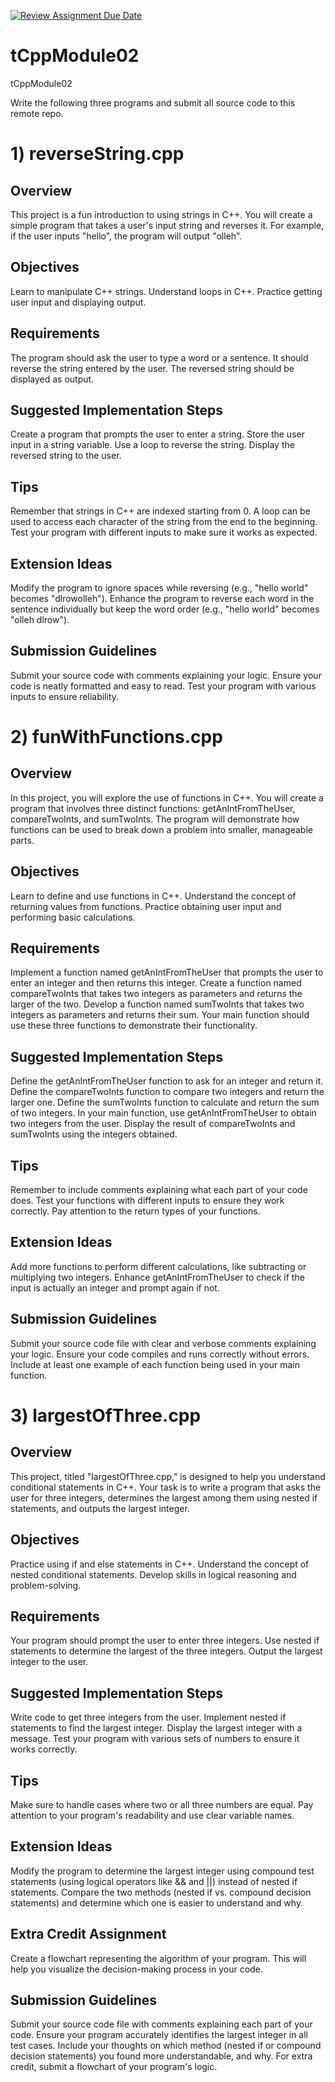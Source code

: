 [![Review Assignment Due Date](https://classroom.github.com/assets/deadline-readme-button-24ddc0f5d75046c5622901739e7c5dd533143b0c8e959d652212380cedb1ea36.svg)](https://classroom.github.com/a/ffkaHAZw)
# tCppModule02
tCppModule02

Write the following three programs and submit all source code to this remote repo.

# 1) reverseString.cpp

## Overview

This project is a fun introduction to using strings in C++. You will create a simple program that takes a user's input string and reverses it. For example, if the user inputs "hello", the program will output "olleh".

## Objectives
Learn to manipulate C++ strings.
Understand loops in C++.
Practice getting user input and displaying output.

## Requirements
The program should ask the user to type a word or a sentence.
It should reverse the string entered by the user.
The reversed string should be displayed as output.

## Suggested Implementation Steps
Create a program that prompts the user to enter a string.
Store the user input in a string variable.
Use a loop to reverse the string.
Display the reversed string to the user.

## Tips
Remember that strings in C++ are indexed starting from 0.
A loop can be used to access each character of the string from the end to the beginning.
Test your program with different inputs to make sure it works as expected.

## Extension Ideas
Modify the program to ignore spaces while reversing (e.g., "hello world" becomes "dlrowolleh").
Enhance the program to reverse each word in the sentence individually but keep the word order (e.g., "hello world" becomes "olleh dlrow").

## Submission Guidelines
Submit your source code with comments explaining your logic.
Ensure your code is neatly formatted and easy to read.
Test your program with various inputs to ensure reliability.

# 2) funWithFunctions.cpp

## Overview
In this project, you will explore the use of functions in C++. You will create a program that involves three distinct functions: getAnIntFromTheUser, compareTwoInts, and sumTwoInts. The program will demonstrate how functions can be used to break down a problem into smaller, manageable parts.

## Objectives
Learn to define and use functions in C++.
Understand the concept of returning values from functions.
Practice obtaining user input and performing basic calculations.
## Requirements
Implement a function named getAnIntFromTheUser that prompts the user to enter an integer and then returns this integer.
Create a function named compareTwoInts that takes two integers as parameters and returns the larger of the two.
Develop a function named sumTwoInts that takes two integers as parameters and returns their sum.
Your main function should use these three functions to demonstrate their functionality.
## Suggested Implementation Steps
Define the getAnIntFromTheUser function to ask for an integer and return it.
Define the compareTwoInts function to compare two integers and return the larger one.
Define the sumTwoInts function to calculate and return the sum of two integers.
In your main function, use getAnIntFromTheUser to obtain two integers from the user.
Display the result of compareTwoInts and sumTwoInts using the integers obtained.
## Tips
Remember to include comments explaining what each part of your code does.
Test your functions with different inputs to ensure they work correctly.
Pay attention to the return types of your functions.
## Extension Ideas
Add more functions to perform different calculations, like subtracting or multiplying two integers.
Enhance getAnIntFromTheUser to check if the input is actually an integer and prompt again if not.
## Submission Guidelines
Submit your source code file with clear and verbose comments explaining your logic.
Ensure your code compiles and runs correctly without errors.
Include at least one example of each function being used in your main function.

# 3) largestOfThree.cpp
## Overview
This project, titled "largestOfThree.cpp," is designed to help you understand conditional statements in C++. Your task is to write a program that asks the user for three integers, determines the largest among them using nested if statements, and outputs the largest integer.
## Objectives
Practice using if and else statements in C++.
Understand the concept of nested conditional statements.
Develop skills in logical reasoning and problem-solving.
## Requirements
Your program should prompt the user to enter three integers.
Use nested if statements to determine the largest of the three integers.
Output the largest integer to the user.
## Suggested Implementation Steps
Write code to get three integers from the user.
Implement nested if statements to find the largest integer.
Display the largest integer with a message.
Test your program with various sets of numbers to ensure it works correctly.
## Tips
Make sure to handle cases where two or all three numbers are equal.
Pay attention to your program's readability and use clear variable names.
## Extension Ideas
Modify the program to determine the largest integer using compound test statements (using logical operators like && and ||) instead of nested if statements.
Compare the two methods (nested if vs. compound decision statements) and determine which one is easier to understand and why.
## Extra Credit Assignment
Create a flowchart representing the algorithm of your program. This will help you visualize the decision-making process in your code.
## Submission Guidelines
Submit your source code file with comments explaining each part of your code.
Ensure your program accurately identifies the largest integer in all test cases.
Include your thoughts on which method (nested if or compound decision statements) you found more understandable, and why.
For extra credit, submit a flowchart of your program's logic.







